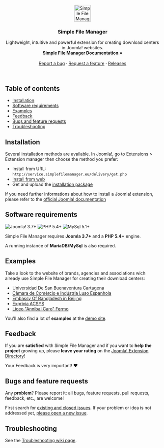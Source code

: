 <p align="center">
  <a href="http://simplefilemanager.eu/">
    <img src="http://simplefilemanager.eu/img/logo.svg#76365464555555555555555555555555555555555" alt="Simple File Manager" height="54">
  </a>

  <h3 align="center">Simple File Manager</h3>

  <p align="center">
    Lightweight, intuitive and powerful extension for creating download centers in Joomla! websites.
    <br>
    <a href="https://github.com/gmansillo/simplefilemanager/wiki"><strong>Simple File Manager Documentation »</strong></a>
    <br>
    <br>
    <a href="https://github.com/gmansillo/simplefilemanager/issues/new">Report a bug</a>
    ·
    <a href="https://github.com/gmansillo/simplefilemanager/issues/new">Request a feature</a>
    ·
    <a href="https://github.com/gmansillo/simplefilemanager/releases">Releases</a>
  </p>
</p>

<br>


## Table of contents
- [Installation](#installation)
- [Software requirements](#software-requirements)
- [Examples](#examples)
- [Feedback](#feedback)
- [Bugs and feature requests](#bugs-and-feature-requests)
- [Troubleshooting](#troubleshooting)


## Installation

Several installation methods are available. 
In Joomla!, go to Extensions > Extension manager then choose the method you prefer:  

* Install from URL: ``` http://service.simplefilemanager.eu/delivery/get.php ```
* <a href="https://docs.joomla.org/Install_from_Web">Install from web</a>
* Get and upload the <a href="https://github.com/gmansillo/SimpleFileManager/releases">installation package</a> 
  
If you need further informations about how to install a Joomla! extension, please refer to the <a href="https://docs.joomla.org/Installing_an_extension" target="_blank">official Joomla! documentation</a>

  
## Software requirements

![Joomla! 3.7+](https://img.shields.io/badge/Joomla!-3.7+-blue.svg) ![PHP 5.4+](https://img.shields.io/badge/PHP-5.4+-brightgreen.svg)  ![MySql 5.1+](https://img.shields.io/badge/MySql-5.1+-orange.svg)

Simple File Manager requires __Joomla 3.7+__ and a __PHP 5.4+__ engine.  

A running instance of __MariaDB/MySql__ is also required.


## Examples

Take a look to the website of brands, agencies and associations wich already use Simple File Manager for creating their download centers:

- [Universidad De San Buenaventura Cartagena](http://www.usbcartagena.edu.co/new/index.php/investigaciones/reglamentos)
- [Câmara de Comércio e Indústria Luso Espanhola](https://www.portugalespanha.org/index.php/servicos/assessoria-comercial/oportunidades-de-negocio-espanha/portugal)
- [Embassy Of Bangladesh in Beijing](http://www.bdembassybeijing.com/index.php/en/commerce-en/downloadable-content-en)
- [Exprivia ACSYS](http://ark.acsys.it/index.php/download)
- [Liceo "Annibal Caro" Fermo](http://www.liceoannibalcaro.gov.it/fascicolo/)

You'll also find a lot of __examples__ at the [demo site](http://demo.simplefilemanager.eu/).

## Feedback

If you are __satisfied__ with Simple File Manager and if you want to __help the project__ growing up, please __leave your rating__ on the <a href="https://extensions.joomla.org/extension/simple-file-manager/">Joomla! Extension Directory</a>! 

Your Feedback is very important! :heart:


## Bugs and feature requests

Any __problem__? Please report it: all bugs, feature requests, pull requests, feedback, etc., are welcome!

First search for [existing and closed issues](https://github.com/gmansillo/simple/issues?utf8=%E2%9C%93&q=is%3Aissue). If your problem or idea is not addressed yet, [please open a new issue](https://github.com/gmansillo/simple/issues/new?template=issue).


## Troubleshooting

See the [Troubleshooting wiki page](https://github.com/gmansillo/simple/wiki/Troubleshooting).
